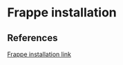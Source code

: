 # Frappe installation


## References
[Frappe installation link](https://frappe.io/docs/user/en/installation)